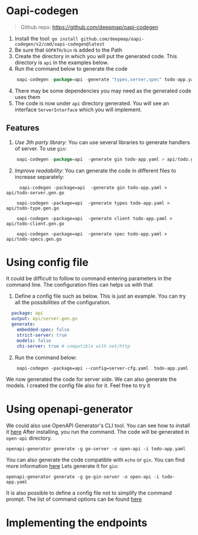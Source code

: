 # Oapi-codegen
> Github repo: https://github.com/deepmap/oapi-codegen

1. Install the tool: `go install github.com/deepmap/oapi-codegen/v2/cmd/oapi-codegen@latest`
2. Be sure that `GOPATH/bin` is added to the Path
3. Create the directory in which you will put the generated code. This directory is `api` in the examples below.
3. Run the command below to generate the code
```go
    oapi-codegen -package=api -generate "types,server,spec" todo-app.yaml > api/todo.gen.go 
```
4. There may be some dependencies you may need as the generated code uses them
5. The code is now under `api` directory generated. You will see an interface `ServerInterface` which you will implement.

## Features
1. *Use 3th party library*: You can use several libraries to generate handlers of server. To use `gin`:
```go
    oapi-codegen -package=api  -generate gin todo-app.yaml > api/todo.gen.go 
```

2. *Improve readability*: You can generate the code in different files to increase separately:
```
     oapi-codegen -package=api  -generate gin todo-app.yaml > api/todo-server.gen.go   
```

```
    oapi-codegen -package=api  -generate types todo-app.yaml > api/todo-type.gen.go     
```

```
    oapi-codegen -package=api  -generate client todo-app.yaml > api/todo-client.gen.go
```

```
    oapi-codegen -package=api  -generate spec todo-app.yaml > api/todo-specs.gen.go  
```
# Using config file
It could be difficult to follow to command entering parameters in the command line. The configuration files can helps us with that
1. Define a config file such as below. This is just an example. You can try all the possibilities of the configuration.
```yaml
  package: api
  output: api/server.gen.go
  generate:
    embedded-spec: false
    strict-server: true
    models: false
    chi-server: true # compatible with net/http
```
2. Run the command below:
```
    oapi-codegen -package=api --config=server-cfg.yaml  todo-app.yaml
```

We now generated the code for server side. We can also generate the models. I created the config file also for it. Feel 
free to try it

# Using openapi-generator
We could also use OpenAPI Generator's CLI tool. You can see how to install it [here](https://openapi-generator.tech/docs/installation)
After installing,  you run the command. The code will be generated in `open-api` directory. 
```
openapi-generator generate -g go-server -o open-api -i todo-app.yaml
```
You can also generate the code compatible with `echo` or `gin`. You can find more information [here](https://openapi-generator.tech/docs/generators#server-generators)
Lets generate it for `gin`:
```
openapi-generator generate -g go-gin-server -o open-api -i todo-app.yaml
```

It is also possible to define a config file not to simplify the command prompt. The list of command options can be found [here](https://openapi-generator.tech/docs/generators/go-gin-server/)

# Implementing the endpoints